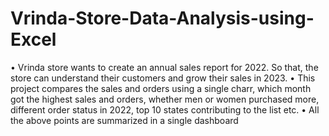 # Vrinda-Store-Data-Analysis-using-Excel
•	Vrinda store wants to create an annual sales report for 2022. So that, the store can understand their customers and grow their sales in 2023.
•	This project compares the sales and orders using a single charr, which month got the highest sales and orders, whether men or women purchased more, different order status in 2022, top 10 states contributing to the list etc.
•	All the above points are summarized in a single dashboard
